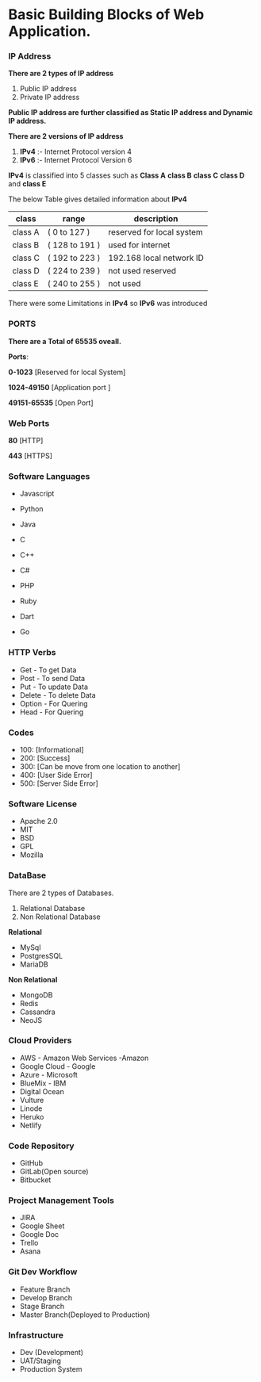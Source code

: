 # Basic Building Blocks of Web Application.

### IP Address
**There are 2 types of IP address**

1. Public IP address
2. Private IP address

**Public IP address are further classified as Static IP address and Dynamic IP address.**





**There are 2 versions of IP address**

1.   **IPv4** :- Internet Protocol version 4
2. **IPv6** :- Internet Protocol Version 6

**IPv4** is classified into 5 classes such as **Class A** **class B** **class C** **class D** and **class E**

The below Table gives detailed information about **IPv4**


<table>
<thead>
	<tr>
		<th>class</th>
		<th>range</th>
		<th>description</th>
	</tr>
</thead>
<tbody>
	<tr>
		<td>class A</td>
		<td>( 0 to 127 )</td>
		<td>reserved for local system</td>
	</tr>
	<tr>
		<td>class B</td>
		<td>( 128 to 191 )</td>
		<td>used for internet</td>
	</tr>
	<tr>
		<td>class C</td>
		<td>( 192 to 223 )</td>
		<td>192.168 local network ID</td>
	</tr>
	<tr>
		<td>class D</td>
		<td>( 224 to 239 )</td>
		<td>not used reserved</td>
	</tr>
	<tr>
		<td>class E</td>
		<td>( 240 to 255 )</td>
		<td>not used</td>
	</tr>
</tbody>
</table>


There were some Limitations in **IPv4** so **IPv6** was introduced


### PORTS

**There are a Total of 65535 oveall.** 


**Ports**: 

**0-1023** [Reserved for local System]

**1024-49150** [Application port ]

**49151-65535** [Open Port]

### Web Ports

**80** [HTTP]

**443** [HTTPS]

### Software Languages

* Javascript
* Python
* Java
* C
* C++
* C#
* PHP
* Ruby
* Dart

* Go


### HTTP Verbs

* Get - To get Data
* Post - To send Data
* Put - To update Data 
* Delete - To delete Data
* Option - For Quering
* Head - For Quering

### Codes
* 100: [Informational]
* 200: [Success]
* 300: [Can be move from one location to another]
* 400: [User Side Error]
* 500: [Server Side Error]

### Software License

* Apache 2.0
* MIT 
* BSD
* GPL 
* Mozilla

### DataBase

There are 2 types of Databases.

1. Relational Database
2. Non Relational Database

**Relational**

* MySql
* PostgresSQL
* MariaDB

**Non Relational**

* MongoDB
* Redis
* Cassandra
* NeoJS

### Cloud Providers
* AWS - Amazon Web Services -Amazon
* Google Cloud - Google
* Azure - Microsoft
* BlueMix - IBM
* Digital Ocean
* Vulture 
* Linode
* Heruko
* Netlify

### Code Repository

* GitHub
* GitLab(Open source)
* Bitbucket

### Project Management Tools

* JIRA
* Google Sheet
* Google Doc
* Trello
* Asana

### Git Dev Workflow

* Feature Branch
* Develop Branch
* Stage Branch 
* Master Branch(Deployed to Production)

### Infrastructure

* Dev (Development)
* UAT/Staging
* Production System

